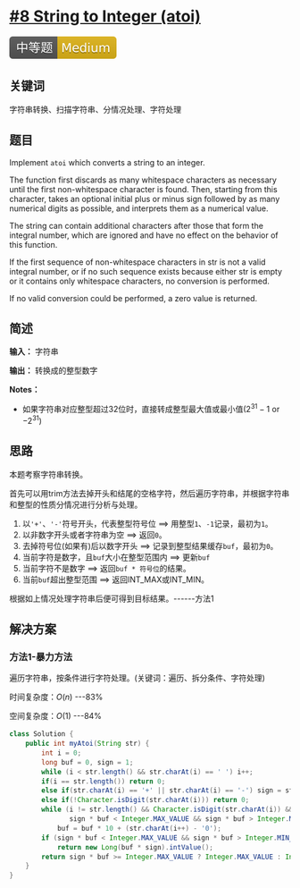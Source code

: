 # [#8 String to Integer (atoi)](https://leetcode.com/problemset/all/?search=String%20to%20Integer%20(atoi))

![Medium](/figures/Medium.svg)

## 关键词

字符串转换、扫描字符串、分情况处理、字符处理

## 题目

Implement `atoi` which converts a string to an integer.

The function first discards as many whitespace characters as necessary until the first non-whitespace character is found. Then, starting from this character, takes an optional initial plus or minus sign followed by as many numerical digits as possible, and interprets them as a numerical value.

The string can contain additional characters after those that form the integral number, which are ignored and have no effect on the behavior of this function.

If the first sequence of non-whitespace characters in str is not a valid integral number, or if no such sequence exists because either str is empty or it contains only whitespace characters, no conversion is performed.

If no valid conversion could be performed, a zero value is returned.

## 简述

**输入：** 字符串

**输出：** 转换成的整型数字

**Notes：**

+ 如果字符串对应整型超过32位时，直接转成整型最大值或最小值($2^{31} - 1$ or $-2^{31}$)

## 思路

本题考察字符串转换。

首先可以用trim方法去掉开头和结尾的空格字符，然后遍历字符串，并根据字符串和整型的性质分情况进行分析与处理。

1. 以`'+'`、`'-'`符号开头，代表整型符号位 ==> 用整型`1`、`-1`记录，最初为`1`。
2. 以非数字开头或者字符串为空 ==> 返回`0`。
3. 去掉符号位(如果有)后以数字开头 ==> 记录到整型结果缓存`buf`，最初为`0`。
4. 当前字符是数字，且`buf`大小在整型范围内 ==> 更新`buf`
5. 当前字符不是数字 ==> 返回`buf * 符号位`的结果。
6. 当前`buf`超出整型范围 ==> 返回INT_MAX或INT_MIN。

根据如上情况处理字符串后便可得到目标结果。------方法1

## 解决方案

### 方法1-暴力方法

遍历字符串，按条件进行字符处理。(关键词：遍历、拆分条件、字符处理)

时间复杂度：$O(n)$ ---83%

空间复杂度：$O(1)$ ---84%

``` java
class Solution {
    public int myAtoi(String str) {
        int i = 0;
        long buf = 0, sign = 1;
        while (i < str.length() && str.charAt(i) == ' ') i++;
        if(i == str.length()) return 0;
        else if(str.charAt(i) == '+' || str.charAt(i) == '-') sign = str.charAt(i++) == '+' ? 1 : -1;
        else if(!Character.isDigit(str.charAt(i))) return 0;
        while (i != str.length() && Character.isDigit(str.charAt(i)) && 
               sign * buf < Integer.MAX_VALUE && sign * buf > Integer.MIN_VALUE)
            buf = buf * 10 + (str.charAt(i++) - '0');
        if (sign * buf < Integer.MAX_VALUE && sign * buf > Integer.MIN_VALUE)
            return new Long(buf * sign).intValue();
        return sign * buf >= Integer.MAX_VALUE ? Integer.MAX_VALUE : Integer.MIN_VALUE;
    }
}
```

